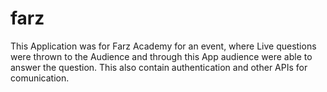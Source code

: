 # farz
This Application was for Farz Academy for an event, where Live questions were thrown to the Audience and through this App audience were able to answer the question. This also contain authentication and other APIs for comunication.

